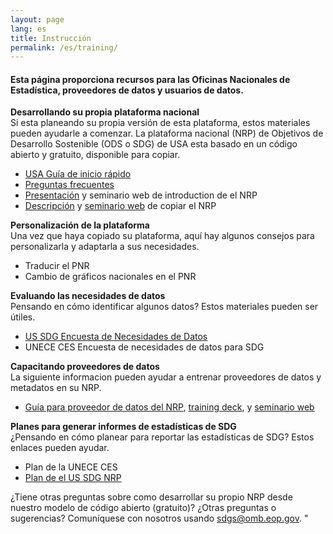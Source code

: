 ```yaml
---
layout: page
lang: es
title: Instrucción
permalink: /es/training/
---
```


<h4>Esta página proporciona recursos para las Oficinas Nacionales de Estadística, proveedores de datos y usuarios de datos.</h4>

**Desarrollando su propia plataforma nacional**
<br/>Si esta planeando su propia versión de esta plataforma, estos materiales pueden ayudarle a comenzar. La plataforma nacional (NRP) de Objetivos de Desarrollo Sostenible (ODS o SDG) de USA esta basado en un código abierto y gratuito, disponible para copiar.

- <a href="{{ site.baseurl }}/assets/documents/Quick%20Start%20Guide%2004.28.17.pdf" target="_blank">USA Guía de inicio rápido</a>
- <a href="{{ site.baseurl }}/assets/documents/FAQ%20National%20Reporting%20Platform%20current.pdf" target="_blank">Preguntas frecuentes</a>
- <a href="{{ site.baseurl }}/assets/documents/NRP%20Quickstart%204.28.17.pptx" target="_blank">Presentación</a> y seminario web de introduction de el NRP
- <a href="{{ site.baseurl }}/assets/documents/How.the.UK.have.set.up.their.copy.of.the.US.SDGs.tool.v0_2.pdf" target="_blank">Descripción</a> y <a href="https://drive.google.com/a/nyu.edu/file/d/0BwiQGA4nFw7teTRUNmNaUEM1UW8/view?usp=drive_web" target="_blank">seminario web</a> de copiar el NRP

**Personalización de la plataforma**
<br/>Una vez que haya copiado su plataforma, aquí hay algunos consejos para personalizarla y adaptarla a sus necesidades.

- Traducir el PNR
- Cambio de gráficos nacionales en el PNR 

**Evaluando las necesidades de datos**
<br/>Pensando en cómo identificar algunos datos? Estos materiales pueden ser útiles.

- <a href="{{ site.baseurl }}/assets/documents/SDG%20Data%20Stocktaking%20Survey%20(SurveyMonkey).pdf" target="_blank">US SDG Encuesta de Necesidades de Datos</a> 
- UNECE CES Encuesta de necesidades de datos para SDG

**Capacitando proveedores de datos**
<br/>La siguiente informacion pueden ayudar a entrenar proveedores de datos y metadatos en su NRP.

- <a href="{{ site.baseurl }}/assets/documents/Training_Guide_SDG-NRP_20170201.docx">Guía para proveedor de datos del NRP</a>, <a href="{{ site.baseurl }}/assets/documents/USG%20NRP%20SDG%2020170324.pptx" target="_blank">training deck</a>, y <a href="https://www.youtube.com/watch?v=gPq3jB_sfFw">seminario web</a> 

**Planes para generar informes de estadísticas de SDG**
<br/>¿Pensando en cómo planear para reportar las estadísticas de SDG? Estos enlaces pueden ayudar.

- Plan de la UNECE CES 
- <a href="{{ site.baseurl }}/assets/documents/us-sdg-report%20(5).pdf">Plan de el US SDG NRP</a> 

¿Tiene otras preguntas sobre como desarrollar su propio NRP desde nuestro modelo de código abierto (gratuito)? ¿Otras preguntas o sugerencias? Comuníquese con nosotros usando sdgs@omb.eop.gov.
"


